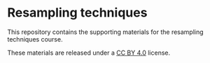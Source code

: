 # Resampling techniques

This repository contains the supporting materials for the resampling techniques course.

These materials are released under a [CC BY 4.0](LICENSE.md) license.

